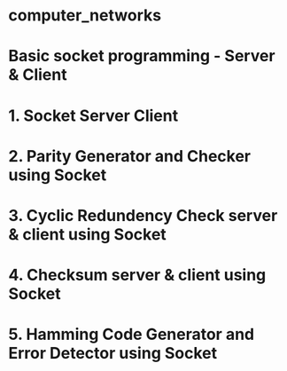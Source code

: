 # computer_networks
# Basic socket programming - Server & Client
# 1. Socket Server Client
# 2. Parity Generator and Checker using Socket
# 3. Cyclic Redundency Check server & client using Socket
# 4. Checksum server & client using Socket
# 5. Hamming Code Generator and Error Detector using Socket

